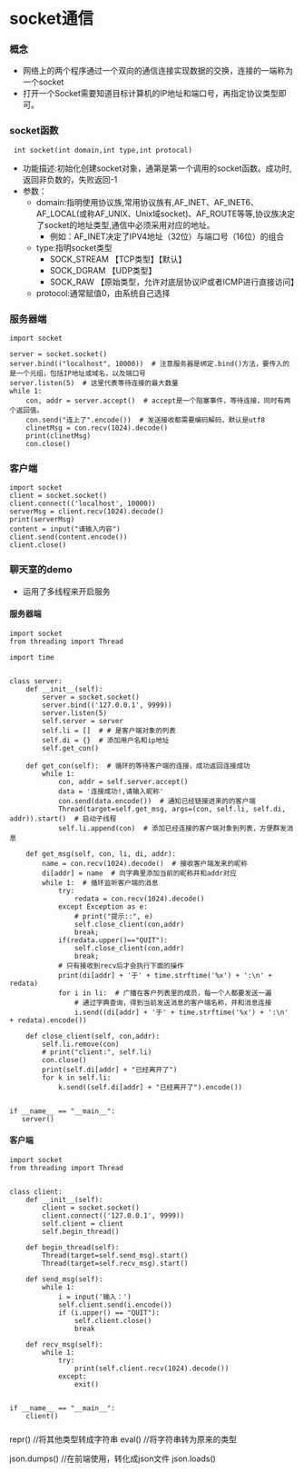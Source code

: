 # socket通信
### 概念
* 网络上的两个程序通过一个双向的通信连接实现数据的交换，连接的一端称为一个socket
* 打开一个Socket需要知道目标计算机的IP地址和端口号，再指定协议类型即可。

### socket函数
```
 int socket(int domain,int type,int protocal)
```
* 功能描述:初始化创建socket对象，通第是第一个调用的socket函数。成功时,返回非负数的，失败返回-1
* 参数：
  * domain:指明使用协议族,常用协议族有,AF_INET、AF_INET6、AF_LOCAL(或称AF_UNIX、Unix域socket)、AF_ROUTE等等,协议族决定了socket的地址类型,通信中必须采用对应的地址。
    * 例如：AF_INET决定了IPV4地址（32位）与端口号（16位）的组合
  * type:指明socket类型
    * SOCK_STREAM 【TCP类型】【默认】
    * SOCK_DGRAM 【UDP类型】
    * SOCK_RAW 【原始类型，允许对底层协议IP或者ICMP进行直接访问】
  * protocol:通常赋值0，由系统自己选择



### 服务器端
```
import socket

server = socket.socket()
server.bind(("localhost", 10000))  # 注意服务器是绑定.bind()方法，要传入的是一个元组，包括IP地址或域名，以及端口号
server.listen(5)  # 这里代表等待连接的最大数量
while 1:
    con, addr = server.accept()  # accept是一个阻塞事件，等待连接，同时有两个返回值。
    con.send("连上了".encode())  # 发送接收都需要编码解码，默认是utf8
    clinetMsg = con.recv(1024).decode()
    print(clinetMsg)
    con.close()

```

### 客户端
```
import socket
client = socket.socket()
client.connect(('localhost', 10000))
serverMsg = client.recv(1024).decode()
print(serverMsg)
content = input("请输入内容")
client.send(content.encode())
client.close()
```

### 聊天室的demo
* 运用了多线程来开启服务
#### 服务器端
```
import socket
from threading import Thread

import time


class server:
    def __init__(self):
        server = socket.socket()
        server.bind(('127.0.0.1', 9999))
        server.listen(5)
        self.server = server
        self.li = []  # # 是客户端对象的列表
        self.di = {}  # 添加用户名和ip地址
        self.get_con()

    def get_con(self):  # 循环的等待客户端的连接，成功返回连接成功
        while 1:
            con, addr = self.server.accept()
            data = '连接成功!,请输入昵称'
            con.send(data.encode())  # 通知已经链接进来的的客户端
            Thread(target=self.get_msg, args=(con, self.li, self.di, addr)).start()  # 启动子线程
            self.li.append(con)  # 添加已经连接的客户端对象到列表，方便群发消息

    def get_msg(self, con, li, di, addr):
        name = con.recv(1024).decode()  # 接收客户端发来的昵称
        di[addr] = name  # 向字典里添加当前的昵称并和addr对应
        while 1:  # 循环监听客户端的消息
            try:
                redata = con.recv(1024).decode()
            except Exception as e:
                # print("提示::", e)
                self.close_client(con,addr)
                break;
            if(redata.upper()=="QUIT"):
                self.close_client(con,addr)
                break;
            # 只有接收到recv后才会执行下面的操作
            print(di[addr] + '于' + time.strftime('%x') + ':\n' + redata)
            for i in li:  # 广播在客户列表里的成员，每一个人都要发送一遍
                # 通过字典查询，得到当前发送消息的客户端名称，并和消息连接
                i.send((di[addr] + '于' + time.strftime('%x') + ':\n' + redata).encode())

    def close_client(self, con,addr):
        self.li.remove(con)
        # print("client:", self.li)
        con.close()
        print(self.di[addr] + "已经离开了")
        for k in self.li:
            k.send((self.di[addr] + "已经离开了").encode())


if __name__ == "__main__":
   server()
```

#### 客户端
```
import socket
from threading import Thread


class client:
    def __init__(self):
        client = socket.socket()
        client.connect(('127.0.0.1', 9999))
        self.client = client
        self.begin_thread()

    def begin_thread(self):
        Thread(target=self.send_msg).start()
        Thread(target=self.recv_msg).start()

    def send_msg(self):
        while 1:
            i = input('输入：')
            self.client.send(i.encode())
            if (i.upper() == "QUIT"):
                self.client.close()
                break

    def recv_msg(self):
        while 1:
            try:
                print(self.client.recv(1024).decode())
            except:
                exit()


if __name__ == "__main__":
    client()

```

###
repr() //将其他类型转成字符串
eval() //将字符串转为原来的类型

json.dumps() //在前端使用，转化成json文件
json.loads()